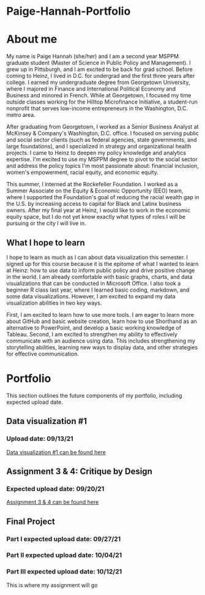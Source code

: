 # Paige-Hannah-Portfolio

# About me
My name is Paige Hannah (she/her) and I am a second year MSPPM graduate student (Master of Science in Public Policy and Management). I grew up in Pittsburgh, and I am excited to be back for grad school. Before coming to Heinz, I lived in D.C. for undergrad and the first three years after college. I earned my undergraduate degree from Georgetown University, where I majored in Finance and International Political Economy and Business and minored in French. While at Georgetown, I focused my time outside classes working for the Hilltop Microfinance Initiative, a student-run nonprofit that serves low-income entrepreneurs in the Washington, D.C. metro area.

After graduating from Georgetown, I worked as a Senior Business Analyst at McKinsey & Company's Washington, D.C. office. I focused on serving public and social sector clients (such as federal agencies, state governments, and large foundations), and I specialized in strategy and organizational health projects. I came to Heinz to deepen my policy knowledge and analytics expertise. I'm excited to use my MSPPM degree to pivot to the social sector and address the policy topics I'm most passionate about: financial inclusion, women's empowerment, racial equity, and economic equity.

This summer, I interned at the Rockefeller Foundation. I worked as a Summer Associate on the Equity & Economic Opportunity (EEO) team, where I supported the Foundation's goal of reducing the racial wealth gap in the U.S. by increasing access to capital for Black and Latinx business owners. After my final year at Heinz, I would like to work in the economic equity space, but I do not yet know exactly what types of roles I will be pursuing or the city I will live in.

## What I hope to learn
I hope to learn as much as I can about data visualization this semester. I signed up for this course because it is the epitome of what I wanted to learn at Heinz: how to use data to inform public policy and drive positive change in the world. I am already comfortable with basic graphs, charts, and data visualizations that can be conducted in Microsoft Office. I also took a beginner R class last year, where I learned basic coding, markdown, and some data visualizations. However, I am excited to expand my data visualization abilities in two key ways.

First, I am excited to learn how to use more tools. I am eager to learn more about GitHub and basic website creation, learn how to use Shorthand as an alternative to PowerPoint, and develop a basic working knowledge of Tableau. Second, I am excited to strengthen my ability to effectively communicate with an audience using data. This includes strengthening my storytelling abilities, learning new ways to display data, and other strategies for effective communication.

# Portfolio
This section outlines the future components of my portfolio, including expected upload date.

## Data visualization #1
### Upload date: 09/13/21

[Data visualization #1 can be found here](/dataviz0913.md)

## Assignment 3 & 4: Critique by Design
### Expected upload date: 09/20/21

[Assignment 3 & 4 can be found here](/dataviz0920.md)

## Final Project
### Part I expected upload date: 09/27/21
### Part II expected upload date: 10/04/21
### Part III expected upload date: 10/12/21

This is where my assignment will go
